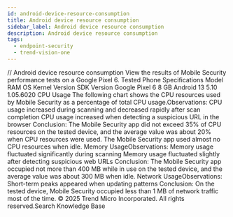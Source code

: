 ```yaml
---
id: android-device-resource-consumption
title: Android device resource consumption
sidebar_label: Android device resource consumption
description: Android device resource consumption
tags:
  - endpoint-security
  - trend-vision-one
---
```


/*<![CDATA[*/ $('#title').html($('meta[name=map-description]').attr('content')); /*]]>*/ Android device resource consumption View the results of Mobile Security performance tests on a Google Pixel 6. Tested Phone Specifications Model RAM OS Kernel Version SDK Version Google Pixel 6 8 GB Android 13 5.10 1.05.6020 CPU Usage The following chart shows the CPU resources used by Mobile Security as a percentage of total CPU usage.Observations: CPU usage increased during scanning and decreased rapidly after scan completion CPU usage increased when detecting a suspicious URL in the browser Conclusion: The Mobile Security app did not exceed 35% of CPU resources on the tested device, and the average value was about 20% when CPU resources were used. The Mobile Security app used almost no CPU resources when idle. Memory UsageObservations: Memory usage fluctuated significantly during scanning Memory usage fluctuated slightly after detecting suspicious web URLs Conclusion: The Mobile Security app occupied not more than 400 MB while in use on the tested device, and the average value was about 300 MB when idle. Network UsageObservations: Short-term peaks appeared when updating patterns Conclusion: On the tested device, Mobile Security occupied less than 1 MB of network traffic most of the time. © 2025 Trend Micro Incorporated. All rights reserved.Search Knowledge Base